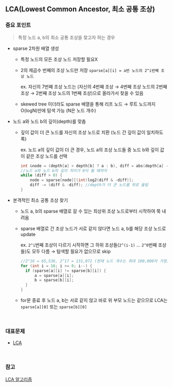 ## LCA(Lowest Common Ancestor, 최소 공통 조상)

### 중요 포인트

> 특정 노드 a, b의 최소 공통 조상을 찾고자 하는 경우

- sparse 2차원 배열 생성

  - 특정 노드의 모든 조상 노드 저장할 필요X
  - 2의 제곱수 번째의 조상 노드만 저장 `sparse[a][i] = a번 노드의 2^i번째 조상 노드`

    ex. 자신의 7번째 조상 노드는 (자신의 4번째 조상 → 4번째 조상 노드의 2번째 조상 → 2번째 조상 노드의 1번째 조상)으로 올라가서 찾을 수 있음

  - skewed tree 이더라도 sparse 배열을 통해 리프 노드 → 루트 노드까지 O(logN)만에 탐색 가능 (N은 노드 개수)

- 노드 a와 노드 b의 깊이(depth)를 맞춤

  - 깊이 값이 더 큰 노드를 자신의 조상 노드로 치환 (노드 간 깊이 값이 일치하도록)

    ex. 노드 a의 깊이 값이 더 큰 경우, 노드 a의 조상 노드들 중 노드 b와 깊이 값이 같은 조상 노드를 선택

    ```c++
    int &node = (depth[a] > depth[b] ? a : b), diff = abs(depth[a] - depth[b]);
    //노드 a와 노드 b의 깊이 차이가 0이 될 때까지
    while (diff > 0) {
        node = sparse[node][(int)log2(diff & -diff)];
        diff -= (diff & -diff); //depth가 더 큰 노드를 위로 올림
    }
    ```

- 본격적인 최소 공통 조상 찾기

  - 노드 a, b의 sparse 배열로 갈 수 있는 최상위 조상 노드로부터 시작하여 쭉 내려옴
  - sparse 배열로 간 조상 노드가 서로 같지 않다면 노드 a, b를 해당 조상 노드로 update

    ex. `2^i`번째 조상이 다르기 시작하면 그 하위 조상들(`2^(i-1)` ... `2^0`번째 조상들)도 모두 다름 → 탐색할 필요가 없으므로 skip

    ```c++
    //2^16 = 65,536, 2^17 = 131,072 (현재 노드 개수는 최대 100,000라 가정)
    for (int i = 16; i >= 0; i--) {
      if (sparse[a][i] != sparse[b][i]) {
          a = sparse[a][i];
          b = sparse[b][i];
      }
    }
    ```

  - for문 종료 후 노드 a, b는 서로 같지 않고 바로 위 부모 노드는 같으므로 LCA는 `sparse[a][0]` 또는 `sparse[b][0]`

<br/>

### 대표문제

- [LCA](https://www.acmicpc.net/problem/11437)

<br/>

### 참고

[LCA 알고리즘](https://stg0123.github.io/algorithm/29/)
